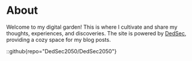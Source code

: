# About
Welcome to my digital garden! This is where I cultivate and share my thoughts, experiences, and discoveries. The site is powered by [DedSec](https://github.com/DedSec2050), providing a cozy space for my blog posts.

::github{repo="DedSec2050/DedSec2050"}
